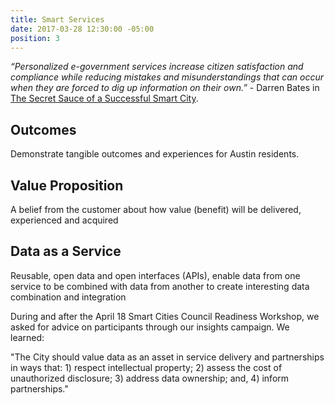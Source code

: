 ```yaml
---
title: Smart Services
date: 2017-03-28 12:30:00 -05:00
position: 3
---
```


*“Personalized e-government services increase citizen satisfaction and compliance while reducing mistakes and misunderstandings that can occur when they are forced to dig up information on their own.”* - Darren Bates in [The Secret Sauce of a Successful Smart City](https://austinstartups.com/the-secret-sauce-of-a-successful-smart-city-2b4967f70f71).

## Outcomes
Demonstrate tangible outcomes and experiences for Austin residents.

## Value Proposition
A belief from the customer about how value (benefit) will be delivered, experienced and acquired

## Data as a Service
Reusable, open data and open interfaces (APIs), enable data from one service to be combined with data from another to create interesting data combination and integration

During and after the April 18 Smart Cities Council Readiness Workshop, we asked for advice on participants through our insights campaign. We learned:

"The City should value data as an asset in service delivery and partnerships in ways that: 1) respect intellectual property; 2) assess the cost of unauthorized disclosure; 3) address data ownership; and, 4) inform partnerships."



